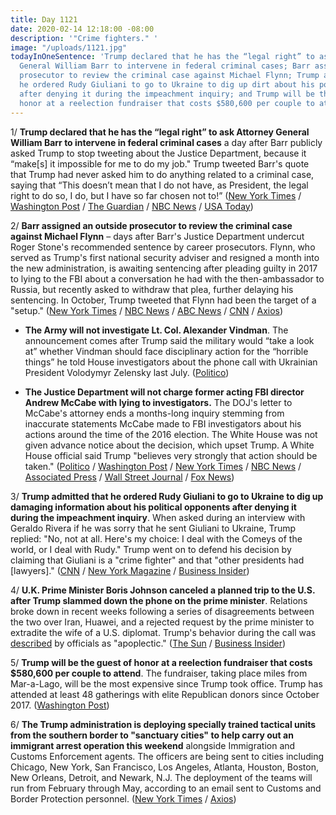 ```yaml
---
title: Day 1121
date: 2020-02-14 12:18:00 -08:00
description: '"Crime fighters." '
image: "/uploads/1121.jpg"
todayInOneSentence: 'Trump declared that he has the “legal right” to ask Attorney
  General William Barr to intervene in federal criminal cases; Barr assigned an outside
  prosecutor to review the criminal case against Michael Flynn; Trump admitted that
  he ordered Rudy Giuliani to go to Ukraine to dig up dirt about his political opponents
  after denying it during the impeachment inquiry; and Trump will be the guest of
  honor at a reelection fundraiser that costs $580,600 per couple to attend. '
---
```


1/ **Trump declared that he has the “legal right” to ask Attorney General William Barr to intervene in federal criminal cases** a day after Barr publicly asked Trump to stop tweeting about the Justice Department, because it “make\[s\] it impossible for me to do my job." Trump tweeted Barr's quote that Trump had never asked him to do anything related to a criminal case, saying that “This doesn’t mean that I do not have, as President, the legal right to do so, I do, but I have so far chosen not to!” ([New York Times](https://www.nytimes.com/2020/02/14/us/politics/trump-william-barr.html) / [Washington Post](https://www.washingtonpost.com/politics/trump-appears-to-escalate-standoff-with-attorney-general-and-justice-dept-declaring-on-twitter-a-legal-right-to-influence-criminal-cases/2020/02/14/8c152c36-4f2f-11ea-bf44-f5043eb3918a_story.html) / [The Guardian](https://www.theguardian.com/us-news/2020/feb/14/trump-claims-legal-right-intervene-criminal-cases-william-barr-plea-not-tweet) / [NBC News](https://www.nbcnews.com/politics/donald-trump/trump-tweets-he-has-legal-right-involve-g-barr-criminal-n1136906) / [USA Today](https://www.usatoday.com/story/news/politics/2020/02/14/stone-case-trump-dismisses-barr-criticism-says-he-can-intervene/4759784002/))

2/ **Barr assigned an outside prosecutor to review the criminal case against Michael Flynn** – days after Barr's Justice Department undercut Roger Stone's recommended sentence by career prosecutors. Flynn, who served as Trump's first national security adviser and resigned a month into the new administration, is awaiting sentencing after pleading guilty in 2017 to lying to the FBI about a conversation he had with the then-ambassador to Russia, but recently asked to withdraw that plea, further delaying his sentencing. In October, Trump tweeted that Flynn had been the target of a "setup." ([New York Times](https://www.nytimes.com/2020/02/14/us/politics/michael-flynn-prosecutors-barr.html) / [NBC News](https://www.nbcnews.com/politics/justice-department/justice-department-opens-inquiry-fbi-interview-heart-flynn-s-guilty-n1136481) / [ABC News](https://abcnews.go.com/Politics/justice-department-reviewing-handling-michael-flynn-case/story?id=68990666) / [CNN](https://www.cnn.com/2020/02/14/politics/william-barr-michael-flynn/) / [Axios](https://www.axios.com/bill-barr-justice-department-michael-flynn-prosecutors-4f315a50-152d-4e89-bac6-5e1583e0538f.html))

* **The Army will not investigate Lt. Col. Alexander Vindman**. The announcement comes after Trump said the military would “take a look at” whether Vindman should face disciplinary action for the “horrible things” he told House investigators about the phone call with Ukrainian President Volodymyr Zelensky last July. ([Politico](https://www.politico.com/news/2020/02/14/alexander-vindman-no-army-investigation-115286))

* **The Justice Department will not charge former acting FBI director Andrew McCabe with lying to investigators.** The DOJ's letter to McCabe's attorney ends a months-long inquiry stemming from inaccurate statements McCabe made to FBI investigators about his actions around the time of the 2016 election. The White House was not given advance notice about the decision, which upset Trump. A White House official said Trump "believes very strongly that action should be taken." ([Politico](https://www.politico.com/news/2020/02/14/doj-drops-case-against-former-fbi-deputy-director-andrew-mccabe-115251) / [Washington Post](https://www.washingtonpost.com/national-security/justice-dept-wont-charge-andrew-mccabe-the-former-fbi-official-who-authorized-the-investigation-of-president-trump/2020/02/14/8ab3aac0-4f48-11ea-bf44-f5043eb3918a_story.html) / [New York Times](https://www.nytimes.com/2020/02/14/us/politics/andrew-mccabe-fbi.html) / [NBC News](https://www.nbcnews.com/politics/justice-department/justice-department-drops-leak-case-against-former-fbi-acting-head-n1137066) / [Associated Press](https://apnews.com/ec85aa4a4fdc5a36b7b85c7a34f1b8f9) / [Wall Street Journal](https://www.wsj.com/articles/justice-department-closes-investigation-into-ex-fbi-no-2-andrew-mccabe-11581701336) / [Fox News](https://www.foxnews.com/politics/doj-wont-pursue-criminal-charges-against-mccabe))

3/ **Trump admitted that he ordered Rudy Giuliani to go to Ukraine to dig up damaging information about his political opponents after denying it during the impeachment inquiry**. When asked during an interview with Geraldo Rivera if he was sorry that he sent Giuliani to Ukraine, Trump replied: "No, not at all. Here's my choice: I deal with the Comeys of the world, or I deal with Rudy." Trump went on to defend his decision by claiming that Giuliani is a "crime fighter" and that "other presidents had \[lawyers\]." ([CNN](https://www.cnn.com/2020/02/13/politics/trump-rudy-giuliani-ukraine-interview/index.html) / [New York Magazine](https://nymag.com/intelligencer/2020/02/trump-finally-admits-to-sending-rudy-giuliani-to-ukraine.html) / [Business Insider](https://www.businessinsider.com/trump-admits-giuliani-ukraine-reversing-impeachment-defense-2020-2))

4/ **U.K. Prime Minister Boris Johnson canceled a planned trip to the U.S. after Trump slammed down the phone on the prime minister**. Relations broke down in recent weeks following a series of disagreements between the two over Iran, Huawei, and a rejected request by the prime minister to extradite the wife of a U.S. diplomat. Trump's behavior during the call was [described](https://www.businessinsider.com/donald-trump-apoplectic-at-boris-johnson-phone-call-huawei-deal-2020-2?r=US&IR=T) by officials as "apoplectic." ([The Sun](https://www.thesun.co.uk/news/10960154/boris-johnson-cancels-trip-us-donald-trump/) / [Business Insider](https://www.businessinsider.com/boris-johnson-cancels-visit-donald-trump-slammed-phone-down-apoplectic-2020-2))

5/ **Trump will be the guest of honor at a reelection fundraiser that costs $580,600 per couple to attend**. The fundraiser, taking place miles from Mar-a-Lago, will be the most expensive since Trump took office. Trump has attended at least 48 gatherings with elite Republican donors since October 2017. ([Washington Post](https://www.washingtonpost.com/politics/trump-to-headline-a-580600-per-couple-fundraiser-the-most-expensive-of-his-reelection-bid/2020/02/13/144b75b2-4e7a-11ea-a4ab-9f389ce8ad30_story.html))

6/ **The Trump administration is deploying specially trained tactical units from the southern border to "sanctuary cities" to help carry out an immigrant arrest operation this weekend** alongside Immigration and Customs Enforcement agents. The officers are being sent to cities including Chicago, New York, San Francisco, Los Angeles, Atlanta, Houston, Boston, New Orleans, Detroit, and Newark, N.J. The deployment of the teams will run from February through May, according to an email sent to Customs and Border Protection personnel. ([New York Times](https://www.nytimes.com/2020/02/14/us/Border-Patrol-ICE-Sanctuary-Cities.html) / [Axios](https://www.axios.com/immigration-ice-cbp-sanctuary-city-crackdown-18e20ad1-70d1-4009-a0ac-32ac452c0baf.html))